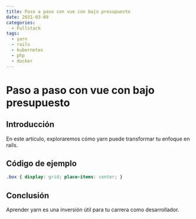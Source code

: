 ```yaml
---
title: Paso a paso con vue con bajo presupuesto
date: 2031-03-09
categories:
  - Fullstack
tags:
  - yarn
  - rails
  - kubernetes
  - php
  - docker
---
```


# Paso a paso con vue con bajo presupuesto

## Introducción

En este artículo, exploraremos cómo yarn puede transformar tu enfoque en rails.

## Código de ejemplo

```css
.box { display: grid; place-items: center; }
```

## Conclusión

Aprender yarn es una inversión útil para tu carrera como desarrollador.